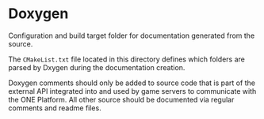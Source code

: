 # Doxygen

Configuration and build target folder for documentation generated from the source.

The `CMakeList.txt` file located in this directory defines which folders are parsed by Dxygen during the documentation creation.

Doxygen comments should only be added to source code that is part of the external API integrated into and used by game servers to communicate with the ONE Platform. All other source should be documented via regular comments and readme files.
